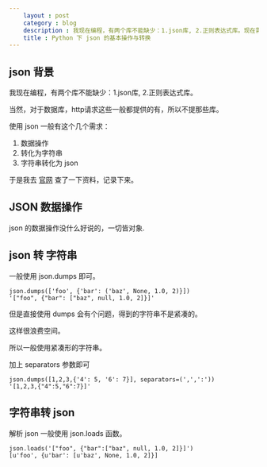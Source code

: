 ```yaml
---
    layout : post 
    category : blog
    description : 我现在编程，有两个库不能缺少：1.json库, 2.正则表达式库。现在需要使用 json 了。查了一下资料，记录下来。
    title : Python 下 json 的基本操作与转换
---
```


## json 背景

我现在编程，有两个库不能缺少：1.json库, 2.正则表达式库。

当然，对于数据库，http请求这些一般都提供的有，所以不提那些库。


使用 json 一般有这个几个需求：

1. 数据操作
2. 转化为字符串
3. 字符串转化为 json


于是我去 [官网][doc-python-json] 查了一下资料，记录下来。

## JSON 数据操作

json 的数据操作没什么好说的，一切皆对象.


## json 转 字符串


一般使用 json.dumps 即可。

```
json.dumps(['foo', {'bar': ('baz', None, 1.0, 2)}])
'["foo", {"bar": ["baz", null, 1.0, 2]}]'
```
但是直接使用 dumps 会有个问题，得到的字符串不是紧凑的。

这样很浪费空间。

所以一般使用紧凑形的字符串。

加上 separators 参数即可

```
json.dumps([1,2,3,{'4': 5, '6': 7}], separators=(',',':'))
'[1,2,3,{"4":5,"6":7}]'
```

## 字符串转 json

解析 json 一般使用  json.loads 函数。

```
json.loads('["foo", {"bar":["baz", null, 1.0, 2]}]')
[u'foo', {u'bar': [u'baz', None, 1.0, 2]}]
```

[doc-python-json]: https://docs.python.org/2/library/json.html
